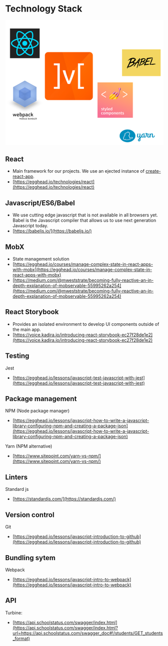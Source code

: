 # Technology Stack

![](/assets/ss-technology-ecosystem.png)

## React

* Main framework for our projects. We use an ejected instance of [create-react-app](https://github.com/facebookincubator/create-react-app).
* [https://egghead.io/technologies/react](https://egghead.io/technologies/react) 

## Javascript/ES6/Babel

* We use cutting edge javascript that is not available in all browsers yet. Babel is the Javascript compiler that allows us to use next generation Javascript today. 
* [https://babeljs.io/](https://babeljs.io/)

## MobX

* State management solution
* [https://egghead.io/courses/manage-complex-state-in-react-apps-with-mobx](https://egghead.io/courses/manage-complex-state-in-react-apps-with-mobx)
* [https://medium.com/@mweststrate/becoming-fully-reactive-an-in-depth-explanation-of-mobservable-55995262a254](https://medium.com/@mweststrate/becoming-fully-reactive-an-in-depth-explanation-of-mobservable-55995262a254)

## React Storybook

* Provides an isolated environment to develop UI components outside of the main app. 
* [https://voice.kadira.io/introducing-react-storybook-ec27f28de1e2](https://voice.kadira.io/introducing-react-storybook-ec27f28de1e2)

## Testing

Jest

* [https://egghead.io/lessons/javascript-test-javascript-with-jest](https://egghead.io/lessons/javascript-test-javascript-with-jest)

## Package management

NPM \(Node package manager\)

* [https://egghead.io/lessons/javascript-how-to-write-a-javascript-library-configuring-npm-and-creating-a-package-json](https://egghead.io/lessons/javascript-how-to-write-a-javascript-library-configuring-npm-and-creating-a-package-json)

Yarn \(NPM alternative\)

* [https://www.sitepoint.com/yarn-vs-npm/](https://www.sitepoint.com/yarn-vs-npm/)

## Linters

Standard js

* [https://standardjs.com/](https://standardjs.com/)

## Version control

Git

* [https://egghead.io/lessons/javascript-introduction-to-github](https://egghead.io/lessons/javascript-introduction-to-github)

## Bundling sytem

Webpack

* [https://egghead.io/lessons/javascript-intro-to-webpack](https://egghead.io/lessons/javascript-intro-to-webpack)

## API

Turbine:

* [https://api.schoolstatus.com/swagger/index.html](https://api.schoolstatus.com/swagger/index.html?url=https://api.schoolstatus.com/swagger_doc#!/students/GET_students_format) 




